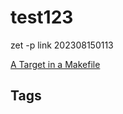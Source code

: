 # test123

zet -p link 202308150113

[A Target in a Makefile ](https://github.com/EliotKhachi//publicZk/tree/main/202110182306/README.md)

## Tags
